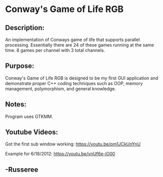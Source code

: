 # Conway's Game of Life RGB
## Description:
An implementation of Conways game of life that 
supports parallel processing. Essentially there are 24 of these
games running at the same time. 8 games per channel with 3 
total channels.

## Purpose:
Conway's Game of Life RGB is designed to be 
my first GUI application and demonstrate proper C++
coding techniques such as OOP, memory management, 
polymorphism, and general knowledge.

## Notes:
Program uses GTKMM.

## Youtube Videos:
Got the first sub window working: https://youtu.be/pm1JCkUnYnU

Example for 6/18/2012: https://youtu.be/vnUf6e-iO00

## -Russeree
